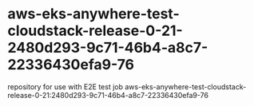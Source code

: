 # aws-eks-anywhere-test-cloudstack-release-0-21-2480d293-9c71-46b4-a8c7-22336430efa9-76
repository for use with E2E test job aws-eks-anywhere-test-cloudstack-release-0-21:2480d293-9c71-46b4-a8c7-22336430efa9-76
